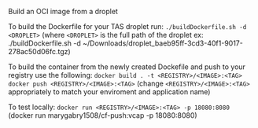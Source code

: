 Build an OCI image from a droplet

To build the Dockerfile for your TAS droplet run:
`./buildDockerfile.sh -d <DROPLET>`
(where `<DROPLET>` is the full path of the droplet ex: ./buildDockerfile.sh -d ~/Downloads/droplet_baeb95ff-3cd3-40f1-9017-278ac50d06fc.tgz)

To build the container from the newly created Dockefile and push to your registry use the following:
`docker build . -t <REGISTRY>/<IMAGE>:<TAG>`
`docker push <REGISTRY>/<IMAGE>:<TAG>`
(change `<REGISTRY>/<IMAGE>:<TAG>` appropriately to match your enviroment and application name)

To test locally:
`docker run <REGISTRY>/<IMAGE>:<TAG> -p 18080:8080`
(docker run marygabry1508/cf-push:vcap -p 18080:8080)

